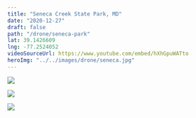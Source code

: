 ```yaml
---
title: "Seneca Creek State Park, MD"
date: "2020-12-27"
draft: false
path: "/drone/seneca-park"
lat: 39.1426609
lng: -77.2524052
videoSourceUrl: https://www.youtube.com/embed/hXhGpuWATto
heroImg: "../../images/drone/seneca.jpg"
---
```


![](https://drive.google.com/uc?export=view&id=1Pw7eJ8EcBVyyEc9sOYgjT403D8EG1oLm)

![](https://drive.google.com/uc?export=view&id=1j6aK0tW-qFiSvstzbNpe9t0t-MGzX52D)

![](https://drive.google.com/uc?export=view&id=1uksi80sViQtyBrkHxGurVN_wEcQGCElP)
